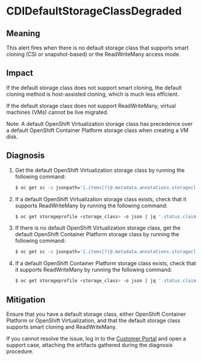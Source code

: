 # CDIDefaultStorageClassDegraded

## Meaning

This alert fires when there is no default storage class that supports smart cloning
(CSI or snapshot-based) or the ReadWriteMany access mode.

## Impact

If the default storage class does not support smart cloning, the default cloning
method is host-assisted cloning, which is much less efficient.

If the default storage class does not support ReadWriteMany, virtual machines (VMs)
cannot be live migrated.

Note: A default OpenShift Virtualization storage class has precedence over a
default OpenShift Container Platform storage class when creating a
VM disk.

## Diagnosis

1. Get the default OpenShift Virtualization storage class by running the following
command:

   ```bash
   $ oc get sc -o jsonpath='{.items[?(@.metadata.annotations.storageclass\.kubevirt\.io/is-default-virt-class=="true")].metadata.name}'
   ```

2. If a default OpenShift Virtualization storage class exists, check that it
supports ReadWriteMany by running the following command:

   ```bash
   $ oc get storageprofile <storage_class> -o json | jq '.status.claimPropertySets'| grep ReadWriteMany
   ```

3. If there is no default OpenShift Virtualization storage class, get the
default OpenShift Container Platform storage class by running the following
command:

   ```bash
   $ oc get sc -o jsonpath='{.items[?(@.metadata.annotations.storageclass\.kubevirt\.io/is-default-class=="true")].metadata.name}'
   ```

4. If a default OpenShift Container Platform storage class exists, check that it
supports ReadWriteMany by running the following command:

   ```bash
   $ oc get storageprofile <storage_class> -o json | jq '.status.claimPropertySets'| grep ReadWriteMany
   ```

## Mitigation

Ensure that you have a default storage class, either OpenShift Container Platform
or OpenShift Virtualization, and that the default storage class supports
smart cloning and ReadWriteMany.

If you cannot resolve the issue, log in to the
[Customer Portal](https://access.redhat.com) and open a support case, attaching
the artifacts gathered during the diagnosis procedure.